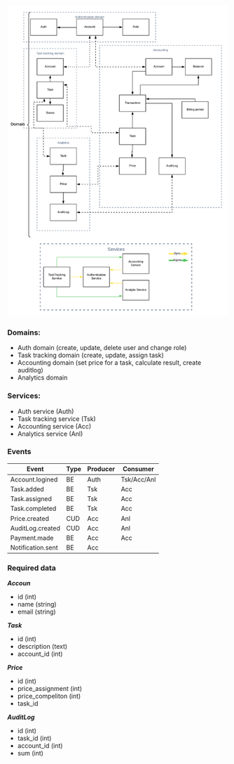 ![Graphs](ATS_week1_fixed.png)
### Domains:

- Auth domain (create, update, delete user and change role)
- Task tracking domain (create, update, assign task)
- Accounting domain (set price for a task, calculate result, create auditlog)
- Analytics domain

### Services:

- Auth service (Auth)
- Task tracking service (Tsk)
- Accounting service (Acc)
- Analytics service (Anl)


### Events

| Event | Type | Producer | Consumer |
|-------|------|----------|----------|
|Account.logined| BE| Auth | Tsk/Acc/Anl |
| Task.added | BE | Tsk | Acc |
| Task.assigned | BE | Tsk | Acc |
| Task.completed | BE| Tsk | Acc |
| Price.created | CUD | Acc |Anl |
| AuditLog.created |CUD|Acc |Anl |
| Payment.made |BE |Acc| Acc|
| Notification.sent |BE | Acc| |

### Required data

***Accoun***
- id (int)
- name (string)
- email (string)

***Task***
- id (int)
- description (text)
- account_id (int)

***Price***
- id (int)
- price_assignment (int)
- price_compeliton (int)
- task_id

***AuditLog***
- id (int)
- task_id (int)
- account_id (int)
- sum (int)
